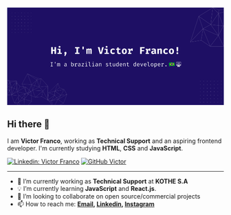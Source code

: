 ![Banner Image](https://github.com/victorsfranco/victorsfranco/blob/main/profile_readme.png)

## Hi there 👋

I am **Victor Franco**, working as **Technical Support** and an aspiring frontend developer. I'm currently studying **HTML**, **CSS** and **JavaScript**.

[![Linkedin: Victor Franco](https://img.shields.io/badge/-Victor%20Franco-blue?style=flat-square&logo=Linkedin&logoColor=white&link=https://linkedin.com/in/victorsfranco)](https://linkedin.com/in/victorsfranco)
[![GitHub Victor](https://img.shields.io/github/followers/victorsfranco?label=follow&style=social)](https://github.com/victorsfranco)

---

- 🔭 I’m currently working as **Technical Support** at **KOTHE S.A**
- 💡 I’m currently learning **JavaScript** and **React.js**.
- 🤝 I’m looking to collaborate on open source/commercial projects
- 📫 How to reach me:
  **[Email](mailto:francovictor.dev@gmail.com), [Linkedin](https://www.linkedin.com/in/victorsfranco/), [Instagram](https://www.instagram.com/victor.s.franco/)**
